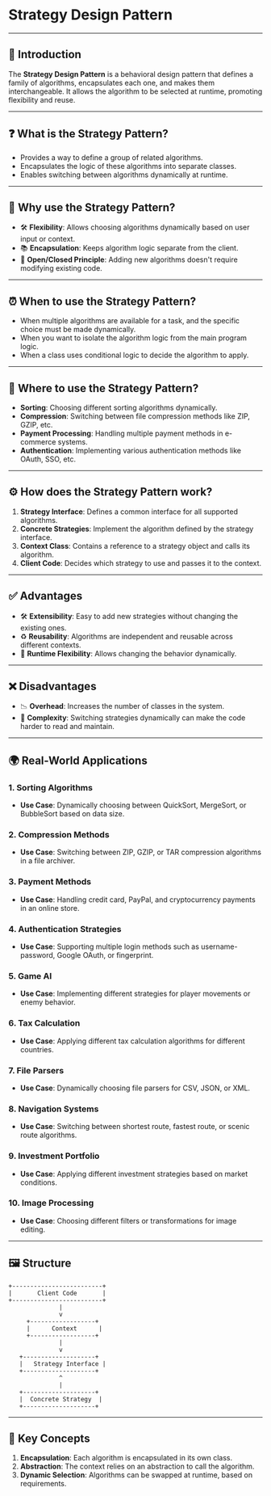 # Strategy Design Pattern

---

## 🔎 Introduction
The **Strategy Design Pattern** is a behavioral design pattern that defines a family of algorithms, encapsulates each one, and makes them interchangeable. It allows the algorithm to be selected at runtime, promoting flexibility and reuse.

---

## ❓ What is the Strategy Pattern?
- Provides a way to define a group of related algorithms.
- Encapsulates the logic of these algorithms into separate classes.
- Enables switching between algorithms dynamically at runtime.

---

## 🤔 Why use the Strategy Pattern?
- 🛠️ **Flexibility**: Allows choosing algorithms dynamically based on user input or context.
- 📚 **Encapsulation**: Keeps algorithm logic separate from the client.
- 🔄 **Open/Closed Principle**: Adding new algorithms doesn't require modifying existing code.

---

## ⏰ When to use the Strategy Pattern?
- When multiple algorithms are available for a task, and the specific choice must be made dynamically.
- When you want to isolate the algorithm logic from the main program logic.
- When a class uses conditional logic to decide the algorithm to apply.

---

## 📍 Where to use the Strategy Pattern?
- **Sorting**: Choosing different sorting algorithms dynamically.
- **Compression**: Switching between file compression methods like ZIP, GZIP, etc.
- **Payment Processing**: Handling multiple payment methods in e-commerce systems.
- **Authentication**: Implementing various authentication methods like OAuth, SSO, etc.

---

## ⚙️ How does the Strategy Pattern work?

1. **Strategy Interface**: Defines a common interface for all supported algorithms.
2. **Concrete Strategies**: Implement the algorithm defined by the strategy interface.
3. **Context Class**: Contains a reference to a strategy object and calls its algorithm.
4. **Client Code**: Decides which strategy to use and passes it to the context.

---

## ✅ Advantages
- 🛠️ **Extensibility**: Easy to add new strategies without changing the existing ones.
- ♻️ **Reusability**: Algorithms are independent and reusable across different contexts.
- 🔄 **Runtime Flexibility**: Allows changing the behavior dynamically.

---

## ❌ Disadvantages
- 📉 **Overhead**: Increases the number of classes in the system.
- 🚧 **Complexity**: Switching strategies dynamically can make the code harder to read and maintain.

---

## 🌍 Real-World Applications

### 1. **Sorting Algorithms**
- **Use Case**: Dynamically choosing between QuickSort, MergeSort, or BubbleSort based on data size.

### 2. **Compression Methods**
- **Use Case**: Switching between ZIP, GZIP, or TAR compression algorithms in a file archiver.

### 3. **Payment Methods**
- **Use Case**: Handling credit card, PayPal, and cryptocurrency payments in an online store.

### 4. **Authentication Strategies**
- **Use Case**: Supporting multiple login methods such as username-password, Google OAuth, or fingerprint.

### 5. **Game AI**
- **Use Case**: Implementing different strategies for player movements or enemy behavior.

### 6. **Tax Calculation**
- **Use Case**: Applying different tax calculation algorithms for different countries.

### 7. **File Parsers**
- **Use Case**: Dynamically choosing file parsers for CSV, JSON, or XML.

### 8. **Navigation Systems**
- **Use Case**: Switching between shortest route, fastest route, or scenic route algorithms.

### 9. **Investment Portfolio**
- **Use Case**: Applying different investment strategies based on market conditions.

### 10. **Image Processing**
- **Use Case**: Choosing different filters or transformations for image editing.

---

## 🖼️ Structure

```plaintext
+-------------------------+
|       Client Code       |
+-------------------------+
              |
              v
     +------------------+
     |      Context      |
     +------------------+
              |
              v
   +--------------------+
   |   Strategy Interface |
   +--------------------+
              ^
              |
   +--------------------+
   |  Concrete Strategy  |
   +--------------------+
```

---

## 🌟 Key Concepts

1. **Encapsulation**: Each algorithm is encapsulated in its own class.
2. **Abstraction**: The context relies on an abstraction to call the algorithm.
3. **Dynamic Selection**: Algorithms can be swapped at runtime, based on requirements.
